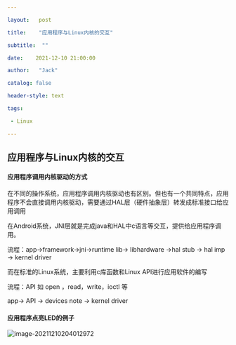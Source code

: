 ```yaml
---

layout:   post

title:    "应用程序与Linux内核的交互"

subtitle:  ""

date:    2021-12-10 21:00:00

author:   "Jack"

catalog: false

header-style: text

tags:

 - Linux

---
```


## 应用程序与Linux内核的交互

#### 应用程序调用内核驱动的方式

在不同的操作系统，应用程序调用内核驱动也有区别。但也有一个共同特点，应用程序不会直接调用内核驱动，需要通过HAL层（硬件抽象层）转发成标准接口给应用调用

在Android系统，JNI层就是完成java和HAL中c语言等交互，提供给应用程序调用。

流程：app->framework->jni->runtime lib-> libhardware ->hal stub -> hal imp -> kernel driver

而在标准的Linux系统，主要利用c库函数和Linux API进行应用软件的编写

流程：API 如 open ，read，write，ioctl 等

app-> API -> devices note -> kernel driver

#### 应用程序点亮LED的例子

![image-20211210204012972](C:\Users\longji\AppData\Roaming\Typora\typora-user-images\image-20211210204012972.png)

